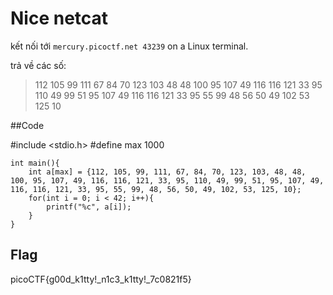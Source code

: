 # Nice netcat

kết nối tới `mercury.picoctf.net 43239` on a Linux terminal.

trả về các số: 
> 112
105
99
111
67
84
70
123
103
48
48
100
95
107
49
116
116
121
33
95
110
49
99
51
95
107
49
116
116
121
33
95
55
99
48
56
50
49
102
53
125
10


##Code

#include <stdio.h>
#define max 1000
```
int main(){
	int a[max] = {112, 105, 99, 111, 67, 84, 70, 123, 103, 48, 48, 100, 95, 107, 49, 116, 116, 121, 33, 95, 110, 49, 99, 51, 95, 107, 49, 116, 116, 121, 33, 95, 55, 99, 48, 56, 50, 49, 102, 53, 125, 10};
	for(int i = 0; i < 42; i++){
		printf("%c", a[i]);
	}
}
```

## Flag

picoCTF{g00d_k1tty!_n1c3_k1tty!_7c0821f5}
